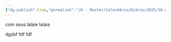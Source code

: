 ```yaml
---
{"dg-publish":true,"permalink":"/0 - Master/Calendário/Diário/2025/10-outubro/2025-10-19-dom/","tags":["gardenEntry"]}
---
```



com seus lalaie
lalaia

dgdsf
fdf
fdf
